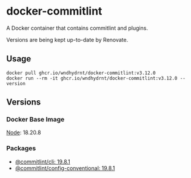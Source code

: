 # docker-commitlint

A Docker container that contains commitlint and plugins.

Versions are being kept up-to-date by Renovate.

## Usage

```shell
docker pull ghcr.io/wndhydrnt/docker-commitlint:v3.12.0
docker run --rm -it ghcr.io/wndhydrnt/docker-commitlint:v3.12.0 --version
```

## Versions

### Docker Base Image

[Node](https://hub.docker.com/_/node): 18.20.8

### Packages

- [@commitlint/cli: 19.8.1](https://www.npmjs.com/package/@commitlint/cli/v/19.8.1)
- [@commitlint/config-conventional: 19.8.1](https://www.npmjs.com/package/@commitlint/config-conventional/v/19.8.1)
